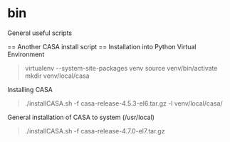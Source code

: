 # bin
General useful scripts

== Another CASA install script ==
Installation into Python Virtual Environment
> virtualenv --system-site-packages venv
> source venv/bin/activate
> mkdir venv/local/casa

Installing CASA
> ./installCASA.sh -f casa-release-4.5.3-el6.tar.gz -l venv/local/casa/

General installation of CASA to system (/usr/local)
> ./installCASA.sh -f casa-release-4.7.0-el7.tar.gz

